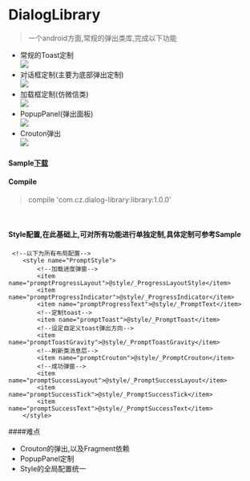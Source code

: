 # DialogLibrary
> 一个android方面,常规的弹出类库,完成以下功能
* 常规的Toast定制</br>
  ![](https://github.com/momodae/DialogLibrary/blob/master/image/image1.gif)
  </br>
* 对话框定制(主要为底部弹出定制)</br>
  ![](https://github.com/momodae/DialogLibrary/blob/master/image/image2.gif)
  </br>
* 加载框定制(仿微信类)</br>
  ![](https://github.com/momodae/DialogLibrary/blob/master/image/image3.gif)
  </br>
* PopupPanel(弹出面板)</br>
  ![](https://github.com/momodae/DialogLibrary/blob/master/image/image4.gif)
  </br>
* Crouton弹出</br>
  ![](https://github.com/momodae/DialogLibrary/blob/master/image/image5.gif)
  </br>


#### Sample[下载](https://github.com/momodae/DialogLibrary/blob/master/apk/sample.apk?raw=true)

#### Compile
> compile 'com.cz.dialog-library:library:1.0.0'
</br>

#### Style配置,在此基础上,可对所有功能进行单独定制,具体定制可参考Sample
```
 <!--以下为所有布局配置-->
    <style name="PromptStyle">
        <!--加载进度弹窗-->
        <item name="promptProgressLayout">@style/_ProgressLayoutStyle</item>
        <item name="promptProgressIndicator">@style/_ProgressIndicator</item>
        <item name="promptProgressText">@style/_PromptText</item>
        <!--定制toast-->
        <item name="promptToast">@style/_PromptToast</item>
        <!--设定自定义toast弹出方向-->
        <item name="promptToastGravity">@style/_PromptToastGravity</item>
        <!--刷新类消息层-->
        <item name="promptCrouton">@style/_PromptCrouton</item>
        <!--成功弹窗-->
        <item name="promptSuccessLayout">@style/_PromptSuccessLayout</item>
        <item name="promptSuccessTick">@style/_PromptSuccessTick</item>
        <item name="promptSuccessText">@style/_PromptSuccessText</item>
    </style>
```


####难点
* Crouton的弹出,以及Fragment依赖
* PopupPanel定制
* Style的全局配置统一


